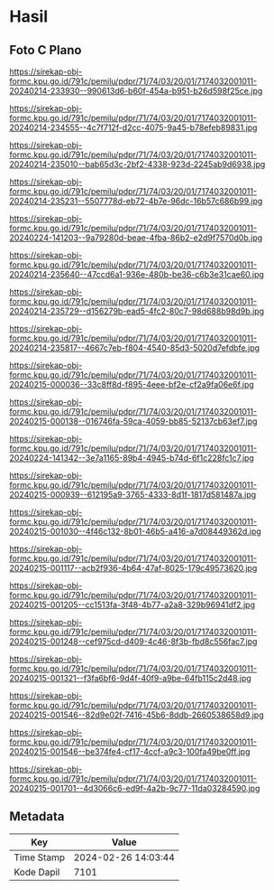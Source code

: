 # Hasil

## Foto C Plano

https://sirekap-obj-formc.kpu.go.id/791c/pemilu/pdpr/71/74/03/20/01/7174032001011-20240214-233930--990613d6-b60f-454a-b951-b26d598f25ce.jpg

https://sirekap-obj-formc.kpu.go.id/791c/pemilu/pdpr/71/74/03/20/01/7174032001011-20240214-234555--4c7f712f-d2cc-4075-9a45-b78efeb89831.jpg

https://sirekap-obj-formc.kpu.go.id/791c/pemilu/pdpr/71/74/03/20/01/7174032001011-20240214-235010--bab65d3c-2bf2-4338-923d-2245ab9d6938.jpg

https://sirekap-obj-formc.kpu.go.id/791c/pemilu/pdpr/71/74/03/20/01/7174032001011-20240214-235231--5507778d-eb72-4b7e-96dc-16b57c686b99.jpg

https://sirekap-obj-formc.kpu.go.id/791c/pemilu/pdpr/71/74/03/20/01/7174032001011-20240224-141203--9a79280d-beae-4fba-86b2-e2d9f7570d0b.jpg

https://sirekap-obj-formc.kpu.go.id/791c/pemilu/pdpr/71/74/03/20/01/7174032001011-20240214-235640--47ccd6a1-936e-480b-be36-c6b3e31cae60.jpg

https://sirekap-obj-formc.kpu.go.id/791c/pemilu/pdpr/71/74/03/20/01/7174032001011-20240214-235729--d156279b-ead5-4fc2-80c7-98d688b98d9b.jpg

https://sirekap-obj-formc.kpu.go.id/791c/pemilu/pdpr/71/74/03/20/01/7174032001011-20240214-235817--4667c7eb-f804-4540-85d3-5020d7efdbfe.jpg

https://sirekap-obj-formc.kpu.go.id/791c/pemilu/pdpr/71/74/03/20/01/7174032001011-20240215-000036--33c8ff8d-f895-4eee-bf2e-cf2a9fa06e6f.jpg

https://sirekap-obj-formc.kpu.go.id/791c/pemilu/pdpr/71/74/03/20/01/7174032001011-20240215-000138--016746fa-59ca-4059-bb85-52137cb63ef7.jpg

https://sirekap-obj-formc.kpu.go.id/791c/pemilu/pdpr/71/74/03/20/01/7174032001011-20240224-141342--3e7a1165-89b4-4945-b74d-6f1c228fc1c7.jpg

https://sirekap-obj-formc.kpu.go.id/791c/pemilu/pdpr/71/74/03/20/01/7174032001011-20240215-000939--612195a9-3765-4333-8d1f-1817d581487a.jpg

https://sirekap-obj-formc.kpu.go.id/791c/pemilu/pdpr/71/74/03/20/01/7174032001011-20240215-001030--4f46c132-8b01-46b5-a416-a7d08449362d.jpg

https://sirekap-obj-formc.kpu.go.id/791c/pemilu/pdpr/71/74/03/20/01/7174032001011-20240215-001117--acb2f936-4b64-47af-8025-179c49573620.jpg

https://sirekap-obj-formc.kpu.go.id/791c/pemilu/pdpr/71/74/03/20/01/7174032001011-20240215-001205--cc1513fa-3f48-4b77-a2a8-329b96941df2.jpg

https://sirekap-obj-formc.kpu.go.id/791c/pemilu/pdpr/71/74/03/20/01/7174032001011-20240215-001248--cef975cd-d409-4c46-8f3b-fbd8c556fac7.jpg

https://sirekap-obj-formc.kpu.go.id/791c/pemilu/pdpr/71/74/03/20/01/7174032001011-20240215-001321--f3fa6bf6-9d4f-40f9-a9be-64fb115c2d48.jpg

https://sirekap-obj-formc.kpu.go.id/791c/pemilu/pdpr/71/74/03/20/01/7174032001011-20240215-001546--82d9e02f-7416-45b6-8ddb-2660538658d9.jpg

https://sirekap-obj-formc.kpu.go.id/791c/pemilu/pdpr/71/74/03/20/01/7174032001011-20240215-001546--be374fe4-cf17-4ccf-a9c3-100fa49be0ff.jpg

https://sirekap-obj-formc.kpu.go.id/791c/pemilu/pdpr/71/74/03/20/01/7174032001011-20240215-001701--4d3066c6-ed9f-4a2b-9c77-11da03284590.jpg


## Metadata

| Key        | Value               |
| ---------- | ------------------- |
| Time Stamp | 2024-02-26 14:03:44 |
| Kode Dapil | 7101                |




